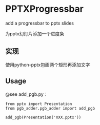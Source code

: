 # PPTXProgressbar
add a progressbar to pptx slides

为pptx幻灯片添加一个进度条

## 实现
使用python-pptx包画两个矩形再添加文字

## Usage
@see add_pgb.py：
```
from pptx import Presentation
from pgb_adder.pgb_adder import add_pgb

add_pgb(Presentation('XXX.pptx'))
```
